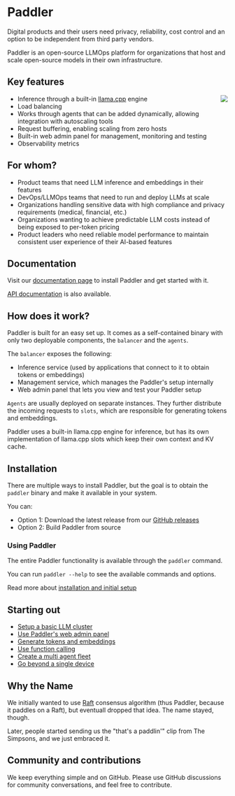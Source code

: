 # Paddler

Digital products and their users need privacy, reliability, cost control and an option to be independent from third party vendors.

Paddler is an open-source LLMOps platform for organizations that host and scale open-source models in their own infrastructure.

## Key features

<img align="right" src="https://github.com/user-attachments/assets/19e74262-1918-4b1d-9b4c-bcb4f0ab79f5">

* Inference through a built-in [llama.cpp](https://github.com/ggml-org/llama.cpp) engine
* Load balancing
* Works through agents that can be added dynamically, allowing integration with autoscaling tools
* Request buffering, enabling scaling from zero hosts
* Built-in web admin panel for management, monitoring and testing
* Observability metrics

## For whom?

* Product teams that need LLM inference and embeddings in their features
* DevOps/LLMOps teams that need to run and deploy LLMs at scale
* Organizations handling sensitive data with high compliance and privacy requirements (medical, financial, etc.)
* Organizations wanting to achieve predictable LLM costs instead of being exposed to per-token pricing
* Product leaders who need reliable model performance to maintain consistent user experience of their AI-based features

## Documentation

Visit our [documentation page](https://intentee.github.io/paddler.intentee.com/docs/introduction/what-is-paddler/) to install Paddler and get started with it. 

[API documentation](https://intentee.github.io/paddler.intentee.com/api/introduction/using-paddler-api/) is also available.

## How does it work?

Paddler is built for an easy set up. It comes as a self-contained binary with only two deployable components, the `balancer` and the `agents`. 

The `balancer` exposes the following:

- Inference service (used by applications that connect to it to obtain tokens or embeddings)
- Management service, which manages the Paddler's setup internally
- Web admin panel that lets you view and test your Paddler setup

`Agents` are usually deployed on separate instances. They further distribute the incoming requests to `slots`, which are responsible for generating tokens and embeddings.

Paddler uses a built-in llama.cpp engine for inference, but has its own implementation of llama.cpp slots which keep their own context and KV cache.

## Installation

There are multiple ways to install Paddler, but the goal is to obtain the `paddler` binary and make it available in your system.

You can:

* Option 1: Download the latest release from our [GitHub releases](https://github.com/intentee/paddler/releases)
* Option 2: Build Paddler from source

### Using Paddler

The entire Paddler functionality is available through the `paddler` command.

You can run `paddler --help` to see the available commands and options.

Read more about [installation and initial setup](https://intentee.github.io/paddler.intentee.com/docs/introduction/installation/)

## Starting out
* [Setup a basic LLM cluster](https://intentee.github.io/paddler.intentee.com/docs/starting-out/setup-a-basic-llm-cluster/)
* [Use Paddler's web admin panel](https://intentee.github.io/paddler.intentee.com/docs/starting-out/using-web-admin-panel/)
* [Generate tokens and embeddings](https://intentee.github.io/paddler.intentee.com/docs/starting-out/generating-tokens-and-embeddings/)
* [Use function calling](https://intentee.github.io/paddler.intentee.com/docs/starting-out/use-function-calling/)
* [Create a multi agent fleet](https://intentee.github.io/paddler.intentee.com/docs/starting-out/multi-agent-fleet/)
* [Go beyond a single device](https://intentee.github.io/paddler.intentee.com/docs/starting-out/going-beyond-a-single-device/)

## Why the Name

We initially wanted to use [Raft](https://raft.github.io/) consensus algorithm (thus Paddler, because it paddles on a Raft), but eventuall dropped that idea. The name stayed, though.

Later, people started sending us the "that's a paddlin'" clip from The Simpsons, and we just embraced it.

## Community and contributions

We keep everything simple and on GitHub. Please use GitHub discussions for community conversations, and feel free to contribute.
